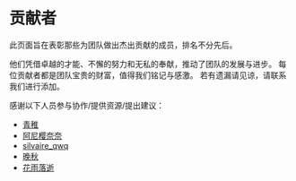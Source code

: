 # 贡献者
此页面旨在表彰那些为团队做出杰出贡献的成员，排名不分先后。


他们凭借卓越的才能、不懈的努力和无私的奉献，推动了团队的发展与进步。
每位贡献者都是团队宝贵的财富，值得我们铭记与感激。
若有遗漏请见谅，请联系我们进行添加。

感谢以下人员参与协作/提供资源/提出建议：
- [青稚](https://github.com/Linux-qitong)
- [阿尼樱奈奈](https://github.com/Aninana)
- [silvaire_qwq](https://github.com/silvaire-qwq)
- [晚秋](/contributors)
- [花雨落逝](https://github.com/Huayuluoshi)
